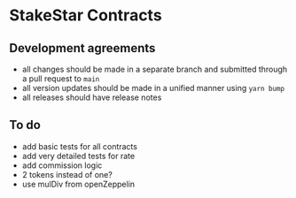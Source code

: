 # StakeStar Contracts

## Development agreements

- all changes should be made in a separate branch and submitted through a pull request to `main`
- all version updates should be made in a unified manner using `yarn bump`
- all releases should have release notes

## To do

- add basic tests for all contracts
- add very detailed tests for rate
- add commission logic
- 2 tokens instead of one?
- use mulDiv from openZeppelin
